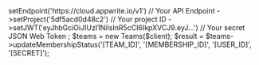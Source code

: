<?php

use Appwrite\Client;
use Appwrite\Services\Teams;





$client = new Client();

$client
    ->setEndpoint('https://cloud.appwrite.io/v1') // Your API Endpoint
    ->setProject('5df5acd0d48c2') // Your project ID
    ->setJWT('eyJhbGciOiJIUzI1NiIsInR5cCI6IkpXVCJ9.eyJ...') // Your secret JSON Web Token
;

$teams = new Teams($client);

$result = $teams->updateMembershipStatus('[TEAM_ID]', '[MEMBERSHIP_ID]', '[USER_ID]', '[SECRET]');